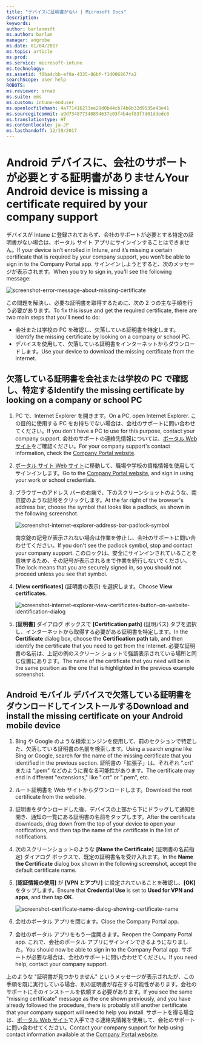 ```yaml
---
title: "デバイスに証明書がない | Microsoft Docs"
description: 
keywords: 
author: barlanmsft
ms.author: barlan
manager: angrobe
ms.date: 01/04/2017
ms.topic: article
ms.prod: 
ms.service: microsoft-intune
ms.technology: 
ms.assetid: f0ba4cbb-ef0a-4335-86bf-f1d006867fa2
searchScope: User help
ROBOTS: 
ms.reviewer: arnab
ms.suite: ems
ms.custom: intune-enduser
ms.openlocfilehash: 4a771416273ee29d0b44cb74b6b32d9535e43e41
ms.sourcegitcommit: a9d734877340894637e03f4b4ef83f7d01ddedc8
ms.translationtype: HT
ms.contentlocale: ja-JP
ms.lasthandoff: 12/19/2017
---
```

# <a name="your-android-device-is-missing-a-certificate-required-by-your-company-support"></a><span data-ttu-id="5baf7-102">Android デバイスに、会社のサポートが必要とする証明書がありません</span><span class="sxs-lookup"><span data-stu-id="5baf7-102">Your Android device is missing a certificate required by your company support</span></span>

<span data-ttu-id="5baf7-103">デバイスが Intune に登録されておらず、会社のサポートが必要とする特定の証明書がない場合は、ポータル サイト アプリにサインインすることはできません。</span><span class="sxs-lookup"><span data-stu-id="5baf7-103">If your device isn’t enrolled in Intune, and it’s missing a certain certificate that is required by your company support, you won’t be able to sign in to the Company Portal app.</span></span> <span data-ttu-id="5baf7-104">サインインしようとすると、次のメッセージが表示されます。</span><span class="sxs-lookup"><span data-stu-id="5baf7-104">When you try to sign in, you'll see the following message:</span></span>

![screenshot-error-message-about-missing-certificate](./media/andr-cert_install-1-cert_missing.png)

<span data-ttu-id="5baf7-106">この問題を解決し、必要な証明書を取得するために、次の 2 つの主な手順を行う必要があります。</span><span class="sxs-lookup"><span data-stu-id="5baf7-106">To fix this issue and get the required certificate, there are two main steps that you'll need to do:</span></span>

- <span data-ttu-id="5baf7-107">会社または学校の PC を確認し、欠落している証明書を特定します。</span><span class="sxs-lookup"><span data-stu-id="5baf7-107">Identify the missing certificate by looking on a company or school PC.</span></span>
- <span data-ttu-id="5baf7-108">デバイスを使用して、欠落している証明書をインターネットからダウンロードします。</span><span class="sxs-lookup"><span data-stu-id="5baf7-108">Use your device to download the missing certificate from the Internet.</span></span>

## <a name="identify-the-missing-certificate-by-looking-on-a-company-or-school-pc"></a><span data-ttu-id="5baf7-109">欠落している証明書を会社または学校の PC で確認し、特定する</span><span class="sxs-lookup"><span data-stu-id="5baf7-109">Identify the missing certificate by looking on a company or school PC</span></span>

1. <span data-ttu-id="5baf7-110">PC で、Internet Explorer を開きます。</span><span class="sxs-lookup"><span data-stu-id="5baf7-110">On a PC, open Internet Explorer.</span></span> <span data-ttu-id="5baf7-111">この目的に使用する PC をお持ちでない場合は、会社のサポートに問い合わせてください。</span><span class="sxs-lookup"><span data-stu-id="5baf7-111">If you don't have a PC to use for this purpose, contact your company support.</span></span> <span data-ttu-id="5baf7-112">会社のサポートの連絡先情報については、[ポータル Web サイト](https://portal.manage.microsoft.com#HelpDeskDialog)をご確認ください。</span><span class="sxs-lookup"><span data-stu-id="5baf7-112">For your company support's contact information, check the [Company Portal website](https://portal.manage.microsoft.com#HelpDeskDialog).</span></span>

2. <span data-ttu-id="5baf7-113">[ポータル サイト Web サイト](https://portal.manage.microsoft.com#HelpDeskDialog)に移動して、職場や学校の資格情報を使用してサインインします。</span><span class="sxs-lookup"><span data-stu-id="5baf7-113">Go to the [Company Portal website](https://portal.manage.microsoft.com#HelpDeskDialog), and sign in using your work or school credentials.</span></span>

3. <span data-ttu-id="5baf7-114">ブラウザーのアドレス バーの右端で、下のスクリーンショットのような、南京錠のような記号をクリックします。</span><span class="sxs-lookup"><span data-stu-id="5baf7-114">At the far right of the browser's address bar, choose the symbol that looks like a padlock, as shown in the following screenshot.</span></span>

    ![screenshot-internet-explorer-address-bar-padlock-symbol](./media/andr-missing-cert-ie-padlock-symbol.png)

    <span data-ttu-id="5baf7-116">南京錠の記号が表示されない場合は作業を停止し、会社のサポートに問い合わせてください。</span><span class="sxs-lookup"><span data-stu-id="5baf7-116">If you don't see the padlock symbol, stop and contact your company support.</span></span> <span data-ttu-id="5baf7-117">このロックは、安全にサインインされていることを意味するため、その記号が表示されるまで作業を続行しないでください。</span><span class="sxs-lookup"><span data-stu-id="5baf7-117">The lock means that you are securely signed in, so you should not proceed unless you see that symbol.</span></span>

4. <span data-ttu-id="5baf7-118">**[View certificates]** (証明書の表示) を選択します。</span><span class="sxs-lookup"><span data-stu-id="5baf7-118">Choose **View certificates**.</span></span>

    ![screenshot-internet-explorer-view-certificates-button-on-website-identification-dialog](./media/andr-missg-cert-ie-view-cert-button.png)

5. <span data-ttu-id="5baf7-120">**[証明書]** ダイアログ ボックスで **[Certification path]** (証明パス) タブを選択し、インターネットから取得する必要がある証明書を特定します。</span><span class="sxs-lookup"><span data-stu-id="5baf7-120">In the **Certificate** dialog box, choose the **Certification path** tab, and then identify the certificate that you need to get from the Internet.</span></span> <span data-ttu-id="5baf7-121">必要な証明書の名前は、上記の例のスクリーン ショットで強調表示されている場所と同じ位置にあります。</span><span class="sxs-lookup"><span data-stu-id="5baf7-121">The name of the certificate that you need will be in the same position as the one that is highlighted in the previous example screenshot.</span></span>

## <a name="download-and-install-the-missing-certificate-on-your-android-mobile-device"></a><span data-ttu-id="5baf7-122">Android モバイル デバイスで欠落している証明書をダウンロードしてインストールする</span><span class="sxs-lookup"><span data-stu-id="5baf7-122">Download and install the missing certificate on your Android mobile device</span></span>

1. <span data-ttu-id="5baf7-123">Bing や Google のような検索エンジンを使用して、前のセクションで特定した、欠落している証明書の名前を検索します。</span><span class="sxs-lookup"><span data-stu-id="5baf7-123">Using a search engine like Bing or Google, search for the name of the missing certificate that you identified in the previous section.</span></span> <span data-ttu-id="5baf7-124">証明書の「拡張子」は、それぞれ ".crt" または ".pem" などのように異なる可能性があります。</span><span class="sxs-lookup"><span data-stu-id="5baf7-124">The certificate may end in different "extensions," like ".crt" or ".pem", etc.</span></span>

2. <span data-ttu-id="5baf7-125">ルート証明書を Web サイトからダウンロードします。</span><span class="sxs-lookup"><span data-stu-id="5baf7-125">Download the root certificate from the website.</span></span>

3. <span data-ttu-id="5baf7-126">証明書をダウンロードした後、デバイスの上部から下にドラッグして通知を開き、通知の一覧にある証明書の名前をタップします。</span><span class="sxs-lookup"><span data-stu-id="5baf7-126">After the certificate downloads, drag down from the top of your device to open your notifications, and then tap the name of the certificate in the list of notifications.</span></span>

4. <span data-ttu-id="5baf7-127">次のスクリーンショットのような **[Name the Certificate]** (証明書の名前指定) ダイアログ ボックスで、既定の証明書名を受け入れます。</span><span class="sxs-lookup"><span data-stu-id="5baf7-127">In the **Name the Certificate** dialog box shown in the following screenshot, accept the default certificate name.</span></span>

5. <span data-ttu-id="5baf7-128">**[認証情報の使用]** が **[VPN とアプリ]** に設定されていることを確認し、**[OK]** をタップします。</span><span class="sxs-lookup"><span data-stu-id="5baf7-128">Ensure that **Credential Use** is set to **Used for VPN and apps**, and then tap **OK**.</span></span>

    ![screenshot-certificate-name-dialog-showing-certificate-name](./media/andr-missing-cert-cert-name.png)

6. <span data-ttu-id="5baf7-130">会社のポータル アプリを閉じます。</span><span class="sxs-lookup"><span data-stu-id="5baf7-130">Close the Company Portal app.</span></span>

7. <span data-ttu-id="5baf7-131">会社のポータル アプリをもう一度開きます。</span><span class="sxs-lookup"><span data-stu-id="5baf7-131">Reopen the Company Portal app.</span></span> <span data-ttu-id="5baf7-132">これで、会社のポータル アプリにサインインできるようになりました。</span><span class="sxs-lookup"><span data-stu-id="5baf7-132">You should now be able to sign in to the Company Portal app.</span></span> <span data-ttu-id="5baf7-133">サポートが必要な場合は、会社のサポートに問い合わせてください。</span><span class="sxs-lookup"><span data-stu-id="5baf7-133">If you need help, contact your company support.</span></span>

<span data-ttu-id="5baf7-134">上のような "証明書が見つかりません" というメッセージが表示されたが、この手順を既に実行している場合、別の証明書が存在する可能性があります。会社のサポートにそのインストールを依頼する必要があります。</span><span class="sxs-lookup"><span data-stu-id="5baf7-134">If you see the same "missing certificate" message as the one shown previously, and you have already followed the procedure, there is probably still another certificate that your company support will need to help you install.</span></span> <span data-ttu-id="5baf7-135">サポートを得る場合は、[ポータル Web サイト](https://portal.manage.microsoft.com#HelpDeskDialog)で入手できる連絡先情報を使用して、会社のサポートに問い合わせてください。</span><span class="sxs-lookup"><span data-stu-id="5baf7-135">Contact your company support for help using contact information available at the [Company Portal website](https://portal.manage.microsoft.com#HelpDeskDialog).</span></span>
